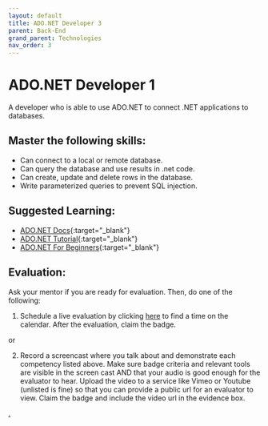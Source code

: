 ```yaml
---
layout: default
title: ADO.NET Developer 3
parent: Back-End
grand_parent: Technologies
nav_order: 3
---
```

# ADO.NET Developer 1

A developer who is able to use ADO.NET to connect .NET applications to databases.

## Master the following skills:

- Can connect to a local or remote database.
- Can query the database and use results in .net code.
- Can create, update and delete rows in the database.
- Write parameterized queries to prevent SQL injection.

## Suggested Learning:

- [ADO.NET Docs](https://docs.microsoft.com/en-us/dotnet/framework/data/adonet/){:target="\_blank"}
- [ADO.NET Tutorial](https://dotnettutorials.net/course/ado-net-tutorial-for-beginners-and-professionals/){:target="\_blank"}
- [ADO.NET For Beginners](https://youtube.com/playlist?list=PL6n9fhu94yhX5dzHunAI2t4kE0kOuv4D7){:target="\_blank"}


## Evaluation:

Ask your mentor if you are ready for evaluation. Then, do one of the following:

1. Schedule a live evaluation by clicking [here](https://webdev.codex.academy/mastery-eval-4?badge=oPR6uhy5Qi-QDwMXYDGrKA) to find a time on the calendar. After the evaluation, claim the badge.

or

2. Record a screencast where you talk about and demonstrate each competency listed above. Make sure badge criteria and relevant tools are visible in the screen cast AND that your audio is good enough for the evaluator to hear. Upload the video to a service like Vimeo or Youtube (unlisted is fine) so that you can provide a public url for an evaluator to view. Claim the badge and include the video url in the evidence box.

[.](level-4)
